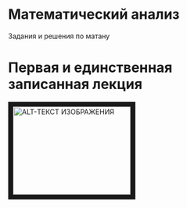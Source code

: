 # Математический анализ


Задания и решения по матану

# Первая и единственная записанная лекция

<a href="http://www.youtube.com/watch?feature=player_embedded&v=wgV1iB7vxSA" target="_blank"><img src="http://img.youtube.com/vi/ID_ВИДЕОРОЛИКА_НА_YOUTUBE/0.jpg" 
alt="ALT-ТЕКСТ ИЗОБРАЖЕНИЯ" width="240" height="180" border="10" /></a>
